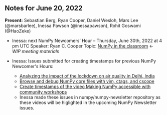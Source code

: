 ## Notes for June 20, 2022

**Present:** Sebastian Berg, Ryan Cooper, Daniel Wesloh, Mars Lee (@marsbarlee), Inessa Pawson (@inessapawson), Rohit Goswami (@HaoZeke)

* Inessa: next NumPy Newcomers’ Hour – Thursday, June 30th, 2022 at 4 pm UTC
Speaker: Ryan C. Cooper
Topic: [NumPy in the classroom](https://hackmd.io/QxWtUwvFTdWZSMZc5SzZbg) <- _WIP meeting materials_

* Inessa: Issues submitted for creating timestamps for previous NumPy Newcomer's Hours:
 
    * [Analyzing the impact of the lockdown on air quality in Delhi, India](https://github.com/numpy/numpy-newsletter/issues/19)
    * [Browse and debug NumPy core files with vim, ctags, and cscope](https://github.com/numpy/numpy-newsletter/issues/20)
    * [Create timestamps of the video Making NumPy accessible with community workshops](https://github.com/numpy/numpy-newsletter/issues/18)
    * Inessa made these issues in numpy/numpy-newsletter repository as these videos will be higlighted in the upcoming NumPy Newsletter issues.
